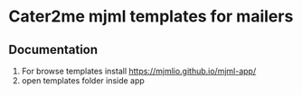 # Cater2me mjml templates for mailers

## Documentation

1.  For browse templates install https://mjmlio.github.io/mjml-app/
2.  open templates folder inside app
